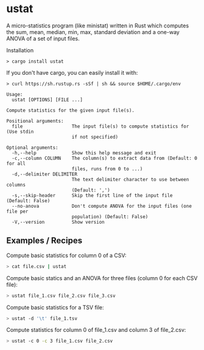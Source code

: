 # ustat
A micro-statistics program (like ministat) written in Rust which computes the sum, mean, median, min, max, standard deviation and a one-way ANOVA of a set of input files.

Installation
```
> cargo install ustat
```

If you don't have cargo, you can easily install it with:
```
> curl https://sh.rustup.rs -sSf | sh && source $HOME/.cargo/env
```

```
Usage:
  ustat [OPTIONS] [FILE ...]

Compute statistics for the given input file(s).

Positional arguments:
  file                  The input file(s) to compute statistics for (Use stdin
                        if not specified)

Optional arguments:
  -h,--help             Show this help message and exit
  -c,--column COLUMN    The column(s) to extract data from (Default: 0 for all
                        files, runs from 0 to ...)
  -d,--delimiter DELIMITER
                        The text delimiter character to use between columns
                        (Default: ',')
  -s,--skip-header      Skip the first line of the input file (Default: False)
  --no-anova            Don't compute ANOVA for the input files (one file per
                        population) (Default: False)
  -V,--version          Show version
```

## Examples / Recipes

Compute basic statistics for column 0 of a CSV:
```bash
> cat file.csv | ustat
```

Compute basic statics and an ANOVA for three files (column 0 for each CSV file):
```bash
> ustat file_1.csv file_2.csv file_3.csv
```

Compute basic statistics for a TSV file:
```bash
> ustat -d '\t' file_1.tsv
```

Compute statistics for column 0 of file_1.csv and column 3 of file_2.csv:
```bash
> ustat -c 0 -c 3 file_1.csv file_2.csv
```
